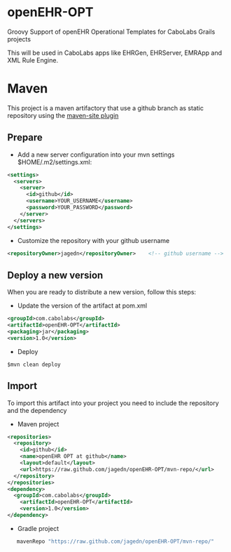 openEHR-OPT
===========

Groovy Support of openEHR Operational Templates for CaboLabs Grails projects

This will be used in CaboLabs apps like EHRGen, EHRServer, EMRApp and XML Rule Engine.


Maven
=====

This project is a maven artifactory that use a github branch as static repository using the [maven-site plugin](https://github.com/github/maven-plugins)

Prepare
------

* Add a new server configuration into your mvn settings $HOME/.m2/settings.xml:

```xml
<settings>
  <servers>
    <server>
      <id>github</id>
      <username>YOUR_USERNAME</username>
      <password>YOUR_PASSWORD</password>
    </server>
  </servers>
</settings>
```

* Customize the repository with your github username

```xml
<repositoryOwner>jagedn</repositoryOwner>    <!-- github username -->
```

Deploy a new version
--------------------

When you are ready to distribute a new version, follow this steps:

* Update the version of the artifact at pom.xml

```xml
<groupId>com.cabolabs</groupId>
<artifactId>openEHR-OPT</artifactId>
<packaging>jar</packaging>
<version>1.0</version>
```
* Deploy

```console
$mvn clean deploy
```

Import
------

To import this artifact into your project you need to include the repository and the dependency

* Maven project
```xml
<repositories>
  <repository>
    <id>github</id>
    <name>openEHR OPT at github</name>
    <layout>default</layout>
    <url>https://raw.github.com/jagedn/openEHR-OPT/mvn-repo/</url>
  </repository>
</repositories>
<dependency>
  <groupId>com.cabolabs</groupId>
	<artifactId>openEHR-OPT</artifactId>
	<version>1.0</version>
</dependency>
```

* Gradle project

```groovy
   mavenRepo "https://raw.github.com/jagedn/openEHR-OPT/mvn-repo/" 
```
